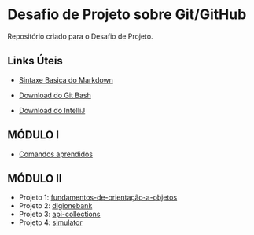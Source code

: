# Desafio de Projeto sobre Git/GitHub

Repositório criado para o Desafio de Projeto.

## Links Úteis

- [Sintaxe Basica do Markdown](https://www.markdownguide.org/basic-syntax/)

- [Download do Git Bash](https://git-scm.com/downloads)

- [Download do IntelliJ](https://www.jetbrains.com/idea/download/#section=windows)

## MÓDULO I

  - [Comandos aprendidos](https://github.com/Mariana-da-Costa/dio-desafio-github-primeiro-repositorio/blob/main/Modulo%20I/Comandos%20aprendidos.md)

## MÓDULO II
  
  - Projeto 1: [fundamentos-de-orientação-a-objetos](https://github.com/Mariana-da-Costa/dio-desafio-github-primeiro-repositorio/tree/main/Modulo%20II/fundamentos-de-orienta%C3%A7%C3%A3o-a-objetos)
  - Projeto 2: [digionebank](https://github.com/Mariana-da-Costa/dio-desafio-github-primeiro-repositorio/tree/main/Modulo%20II/digionebank)
  - Projeto 3: [api-collections](https://github.com/Mariana-da-Costa/dio-desafio-github-primeiro-repositorio/tree/main/Modulo%20II/api-collections)
  - Projeto 4: [simulator](https://github.com/Mariana-da-Costa/dio-desafio-github-primeiro-repositorio/tree/main/Modulo%20II/simulator)
